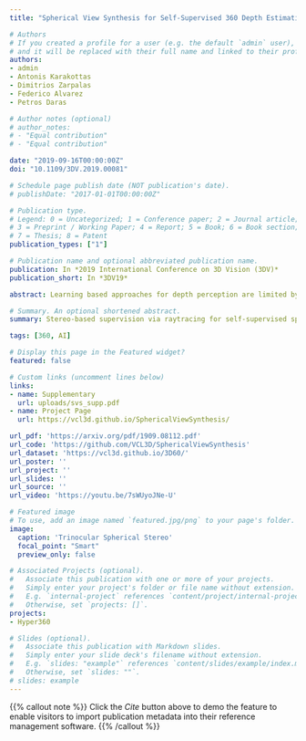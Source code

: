 ```yaml
---
title: "Spherical View Synthesis for Self‑Supervised 360 Depth Estimation"

# Authors
# If you created a profile for a user (e.g. the default `admin` user), write the username (folder name) here 
# and it will be replaced with their full name and linked to their profile.
authors:
- admin
- Antonis Karakottas
- Dimitrios Zarpalas
- Federico Alvarez
- Petros Daras

# Author notes (optional)
# author_notes:
# - "Equal contribution"
# - "Equal contribution"

date: "2019-09-16T00:00:00Z"
doi: "10.1109/3DV.2019.00081"

# Schedule page publish date (NOT publication's date).
# publishDate: "2017-01-01T00:00:00Z"

# Publication type.
# Legend: 0 = Uncategorized; 1 = Conference paper; 2 = Journal article;
# 3 = Preprint / Working Paper; 4 = Report; 5 = Book; 6 = Book section;
# 7 = Thesis; 8 = Patent
publication_types: ["1"]

# Publication name and optional abbreviated publication name.
publication: In *2019 International Conference on 3D Vision (3DV)*
publication_short: In *3DV19*

abstract: Learning based approaches for depth perception are limited by the availability of clean training data. This has led to the utilization of view synthesis as an indirect objective for learning depth estimation using efficient data acquisition procedures. Nonetheless, most research focuses on pinhole based monocular vision, with scarce works presenting results for omnidirectional input. In this work, we explore spherical view synthesis for learning monocular 360 depth in a self-supervised manner and demonstrate its feasibility. Under a purely geometrically derived formulation we present results for horizontal and vertical baselines, as well as for the trinocular case. Further, we show how to better exploit the expressiveness of traditional CNNs when applied to the equirectangular domain in an efficient manner. Finally, given the availability of ground truth depth data, our work is uniquely positioned to compare view synthesis against direct supervision in a consistent and fair manner. The results indicate that alternative research directions might be better suited to enable higher quality depth perception. Our data, models and code are publicly available at https://vcl3d.github.io/SphericalViewSynthesis/.

# Summary. An optional shortened abstract.
summary: Stereo-based supervision via raytracing for self-supervised spherical panorama depth.

tags: [360, AI]

# Display this page in the Featured widget?
featured: false

# Custom links (uncomment lines below)
links:
- name: Supplementary
  url: uploads/svs_supp.pdf
- name: Project Page
  url: https://vcl3d.github.io/SphericalViewSynthesis/

url_pdf: 'https://arxiv.org/pdf/1909.08112.pdf'
url_code: 'https://github.com/VCL3D/SphericalViewSynthesis'
url_dataset: 'https://vcl3d.github.io/3D60/'
url_poster: ''
url_project: ''
url_slides: ''
url_source: ''
url_video: 'https://youtu.be/7sWUyoJNe-U'

# Featured image
# To use, add an image named `featured.jpg/png` to your page's folder. 
image:
  caption: 'Trinocular Spherical Stereo'
  focal_point: "Smart"
  preview_only: false

# Associated Projects (optional).
#   Associate this publication with one or more of your projects.
#   Simply enter your project's folder or file name without extension.
#   E.g. `internal-project` references `content/project/internal-project/index.md`.
#   Otherwise, set `projects: []`.
projects:
- Hyper360

# Slides (optional).
#   Associate this publication with Markdown slides.
#   Simply enter your slide deck's filename without extension.
#   E.g. `slides: "example"` references `content/slides/example/index.md`.
#   Otherwise, set `slides: ""`.
# slides: example
---
```


{{% callout note %}}
Click the *Cite* button above to demo the feature to enable visitors to import publication metadata into their reference management software.
{{% /callout %}}

<!-- 
{{% callout note %}}
Create your slides in Markdown - click the *Slides* button to check out the example.
{{% /callout %}}

Supplementary notes can be added here, including [code, math, and images](https://wowchemy.com/docs/writing-markdown-latex/). 
-->
